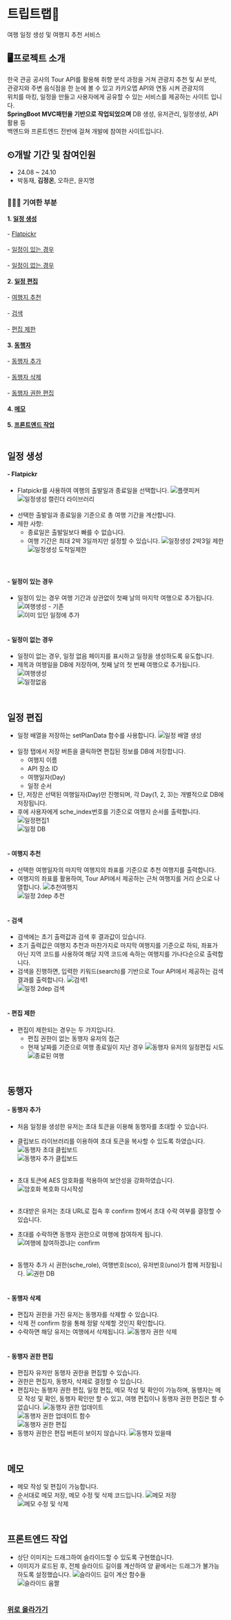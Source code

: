 # 트립트랩🧳
여행 일정 생성 및 여행지 추천 서비스

## 🖥프로젝트 소개
한국 관공 공사의 Tour API를 활용해 취향 분석 과정을 거쳐 관광지 추천 및 AI 분석, <br>
관광지와 주변 음식점을 한 눈에 볼 수 있고 카카오맵 API와 연동 시켜 관광지의 <br>
위치를 마킹, 일정을 만들고 사용자에게 공유할 수 있는 서비스를 제공하는 사이트 입니다. <br>
__SpringBoot MVC패턴을 기반으로 작업되었으며__ DB 생성, 유저관리, 일정생성, API 활용 등 <br>
백엔드와 프론트엔드 전반에 걸쳐 개발에 참여한 사이트입니다.

## ⏲개발 기간 및 참여인원
* 24.08 ~ 24.10
* 박동재, __김정온__, 오하은, 윤지명
## 
### 👩🏻‍💻 기여한 부분
__1. [일정 생성](#일정-생성)__ <br>
  <br> - [Flatpickr](#f--latpickr) <br>
  <br> - [일정이 있는 경우](#--일정있음) <br>
  <br> - [일정이 없는 경우](#--일정없음) <br><br>
__2. [일정 편집](#일정-편집)__ <br>
  <br> - [여행지 추천](#--여행지-추천) <br>
  <br> - [검색](#--검색) <br>
  <br> - [편집 제한](#--편집-제한) <br><br>
__3. [동행자](#동행자)__ <br>
  <br> - [동행자 추가](#--동행자-추가) <br>
  <br> - [동행자 삭제](#--동행자-삭제) <br>
  <br> - [동행자 권한 편집](#--동행자-권한-편집) <br><br>
__4. [메모](#메모)__ <br><br>
__5. [프론트엔드 작업](#프론트엔드-작업)__ <br><br>

##
## 일정 생성
#### - Flatpickr
- Flatpickr를 사용하여 여행의 출발일과 종료일을 선택합니다.
![플랫피커](https://github.com/user-attachments/assets/afd1d953-0ce5-4489-95ab-8b248c13ff32) <br>
![일정생성 캘린더 라이브러리](https://github.com/user-attachments/assets/3a7b5522-f90d-4835-9ae9-86d3090bdc22) <br><br>
- 선택한 출발일과 종료일을 기준으로 총 여행 기간을 계산합니다.
- 제한 사항:
  - 종료일은 출발일보다 빠를 수 없습니다.
  - 여행 기간은 최대 2박 3일까지만 설정할 수 있습니다.
![일정생성 2박3일 제한](https://github.com/user-attachments/assets/074ab8dc-5870-4c4b-ba54-fb8e7d380f93) ![일정생성 도착일제한](https://github.com/user-attachments/assets/ce40f9a6-974a-4a45-aecf-ef4d62498f67) <br>
 <br><br>

#### - 일정이 있는 경우
- 일정이 있는 경우 여행 기간과 상관없이 첫째 날의 마지막 여행으로 추가됩니다.
![여행생성 - 기존](https://github.com/user-attachments/assets/ba3fb1de-e3d9-4981-a543-c8bc2acfcbe8) <br>
![이미 있던 일정에 추가](https://github.com/user-attachments/assets/37f3fe5b-5b27-406c-b80c-b3ff15c63c18) <br><br>

#### - 일정이 없는 경우
- 일정이 없는 경우, 일정 없음 페이지를 표시하고 일정을 생성하도록 유도합니다.
- 제목과 여행일을 DB에 저장하며, 첫째 날의 첫 번째 여행으로 추가됩니다.
![여행생성](https://github.com/user-attachments/assets/5282e36f-d76b-41e3-b884-1810461b6f86) <br>
![일정없음](https://github.com/user-attachments/assets/2154a7e6-53de-4f48-94bc-8384a24d21aa) <br><br>

#
## 일정 편집
- 일정 배열을 저장하는 setPlanData 함수를 사용합니다.
![일정 배열 생성](https://github.com/user-attachments/assets/58a37be9-8c17-4175-9176-6df1ccf19750) <br><br>
- 일정 탭에서 저장 버튼을 클릭하면 편집된 정보를 DB에 저장합니다. 
  - 여행지 이름
  - API 장소 ID
  - 여행일자(Day)
  - 일정 순서
- 단, 저장은 선택된 여행일자(Day)만 진행되며, 각 Day(1, 2, 3)는 개별적으로 DB에 저장됩니다.
- 후에 사용자에게 sche_index번호를 기준으로 여행지 순서를 출력합니다.
![일정편집1](https://github.com/user-attachments/assets/326a4571-833d-436e-9bd5-7c28e9fd597b) <br>
![일정 DB](https://github.com/user-attachments/assets/2d4eb9a1-5e31-4ea3-9deb-0df76dbc2538) <br><br>

#### - 여행지 추천
- 선택한 여행일자의 마지막 여행지의 좌표를 기준으로 추천 여행지를 출력합니다.
- 여행지의 좌표를 활용하여, Tour API에서 제공하는 근처 여행지를 거리 순으로 나열합니다.
![추천여행지](https://github.com/user-attachments/assets/23a1cc63-5b17-49c6-bffe-7f34b5eee929) <br>
![일정 2dep 추천](https://github.com/user-attachments/assets/b330c2ea-d7cf-4335-b7a7-a770a5cd7f80) <br><br>

#### - 검색
- 검색에는 초기 출력값과 검색 후 결과값이 있습니다.
- 초기 출력값은 여행지 추천과 마찬가지로 마지막 여행지를 기준으로 하되, 
  좌표가 아닌 지역 코드를 사용하여 해당 지역 코드에 속하는 여행지를 가나다순으로 출력합니다.
- 검색을 진행하면, 입력한 키워드(search)를 기반으로 Tour API에서 제공하는 검색 결과를 출력합니다.
![검색1](https://github.com/user-attachments/assets/74346622-2b91-43d9-b8cd-d2d38ea9b5c5) <br>
![일정 2dep 검색](https://github.com/user-attachments/assets/907153ab-9138-421a-9f75-f61eae303c53) <br><br>

#### - 편집 제한
- 편집이 제한되는 경우는 두 가지입니다.
  - 편집 권한이 없는 동행자 유저의 접근
  - 현재 날짜를 기준으로 여행 종료일이 지난 경우
![동행자 유저의 일정편집 시도](https://github.com/user-attachments/assets/fba3fa89-807b-428b-ae30-ac9cb566b2f1) <br>
![종료된 여행](https://github.com/user-attachments/assets/b8fa9c77-57a1-4818-9184-e26171585529) <br><br>

#
## 동행자
#### - 동행자 추가
- 처음 일정을 생성한 유저는 초대 토큰을 이용해 동행자를 초대할 수 있습니다.
- 클립보드 라이브러리를 이용하여 초대 토큰을 복사할 수 있도록 하였습니다. 
![동행자 초대 클립보드](https://github.com/user-attachments/assets/1a6ff87b-c24c-4e10-8ea4-d77cc55caea6) <br>
![동행자 추가 클립보드](https://github.com/user-attachments/assets/479977b4-b983-4776-9ef7-afe00679a192) <br><br>

- 초대 토큰에 AES 암호화를 적용하여 보안성을 강화하였습니다. 
![암호화 복호화 다시작성](https://github.com/user-attachments/assets/7aa9e591-01b1-4598-bef7-001827d87ad6) <br><br>

- 초대받은 유저는 초대 URL로 접속 후 confirm 창에서 초대 수락 여부를 결정할 수 있습니다.
- 초대를 수락하면 동행자 권한으로 여행에 참여하게 됩니다.
![여행에 참여하겠냐는 confirm](https://github.com/user-attachments/assets/2086de9a-d921-43fb-bd2d-ce61dd0ec446) <br><br>

- 동행자 추가 시 권한(sche_role), 여행번호(sco), 유저번호(uno)가 함께 저장됩니다.
![권한 DB](https://github.com/user-attachments/assets/e9ebc1fb-b158-4a13-be5e-2df126b922ad) <br><br>

#### - 동행자 삭제
- 편집자 권한을 가진 유저는 동행자를 삭제할 수 있습니다.
- 삭제 전 confirm 창을 통해 정말 삭제할 것인지 확인합니다.
- 수락하면 해당 유저는 여행에서 삭제됩니다.
![동행자 권한 삭제](https://github.com/user-attachments/assets/a8d83c61-6a45-4aad-95f9-9ab91fecbd30) <br><br>

#### - 동행자 권한 편집
- 편집자 유저만 동행자 권한을 편집할 수 있습니다.
- 권한은 편집자, 동행자, 삭제로 결정할 수 있습니다.
- 편집자는 동행자 권한 편집, 일정 편집, 메모 작성 및 확인이 가능하며, 
  동행자는 메모 작성 및 확인, 동행자 확인만 할 수 있고, 여행 편집이나 동행자 권한 편집은 할 수 없습니다.
![동행자 권한 업데이트](https://github.com/user-attachments/assets/d0a053e8-d9d4-41a7-9107-6a53ba10130e) <br>
![동행자 권한 업데이트 함수](https://github.com/user-attachments/assets/8f8c076b-873e-4ed3-a473-879a0e0204a2) <br>
![동행자 권한 편집](https://github.com/user-attachments/assets/fe44948f-02ff-42b1-8d95-7b6b8d3b0978) <br>
- 동행자 권한은 편집 버튼이 보이지 않습니다.
![동행자 있을때](https://github.com/user-attachments/assets/4359f029-9018-4dd6-ae8f-47e2a797c776) <br><br>

#
## 메모
- 메모 작성 및 편집이 가능합니다.
- 순서대로 메모 저장, 메모 수정 및 삭제 코드입니다.
![메모 저장](https://github.com/user-attachments/assets/da588f55-9dc3-4b46-8726-263376cd2bef) <br>
![메모 수정 및 삭제](https://github.com/user-attachments/assets/86037bf2-0535-47c7-9e8c-ea77059e4e91) <br><br>

#
## 프론트엔드 작업
- 상단 이미지는 드래그하여 슬라이드할 수 있도록 구현했습니다.
- 이미지가 로드된 후, 전체 슬라이드 길이를 계산하여 양 끝에서는 드래그가 불가능하도록 설정했습니다.
![슬라이드 길이 계산 함수들](https://github.com/user-attachments/assets/34c55550-34fd-4ff7-a5aa-f8a1420b4381) <br>
![슬라이드 움짤](https://github.com/user-attachments/assets/a6a19222-1286-47f0-9568-75614bf119bc) <br><br>

### [위로 올라가기](#프로젝트-소개)
